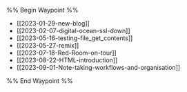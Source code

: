 %% Begin Waypoint %%
- [[2023-01-29-new-blog]]
- [[2023-02-07-digital-ocean-ssl-down]]
- [[2023-05-16-testing-file_get_contents]]
- [[2023-05-27-remix]]
- [[2023-07-18-Red-Room-on-tour]]
- [[2023-08-22-HTML-introduction]]
- [[2023-09-01-Note-taking-workflows-and-organisation]]

%% End Waypoint %%